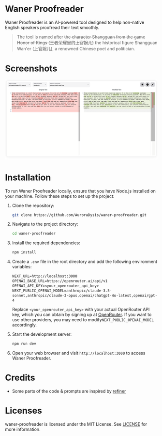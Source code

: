 # Waner Proofreader

Waner Proofreader is an AI-powered tool designed to help non-native English speakers proofread their text smoothly.

> The tool is named after <del>the character Shangguan from the game Honor of Kings (王者荣耀里的上官婉儿)</del> the historical figure Shangguan Wan'er (上官婉儿), a renowned Chinese poet and politician.

# Screenshots

![Waner Proofreader Screenshot](./screenshot.png)

# Installation

To run Waner Proofreader locally, ensure that you have Node.js installed on your machine. Follow these steps to set up the project:

1. Clone the repository:

   ```bash
   git clone https://github.com/AuroraDysis/waner-proofreader.git
   ```

2. Navigate to the project directory:

   ```bash
   cd waner-proofreader
   ```

3. Install the required dependencies:

   ```bash
   npm install
   ```

4. Create a `.env` file in the root directory and add the following environment variables:

   ```
   NEXT_URL=http://localhost:3000
   OPENAI_BASE_URL=https://openrouter.ai/api/v1
   OPENAI_API_KEY=<your_openrouter_api_key>
   NEXT_PUBLIC_OPENAI_MODEL=anthropic/claude-3.5-sonnet,anthropic/claude-3-opus,openai/chatgpt-4o-latest,openai/gpt-4
   ```

   Replace `<your_openrouter_api_key>` with your actual OpenRouter API key, which you can obtain by signing up at [OpenRouter](https://openrouter.ai/). If you want to use other providers, you may need to modify`NEXT_PUBLIC_OPENAI_MODEL` accordingly.

5. Start the development server:

   ```bash
   npm run dev
   ```

6. Open your web browser and visit `http://localhost:3000` to access Waner Proofreader.

# Credits

- Some parts of the code & prompts are inspired by [refiner](https://github.com/imankulov/refiner)

# Licenses

waner-proofreader is licensed under the MIT License. See [LICENSE](./LICENSE) for more information.
